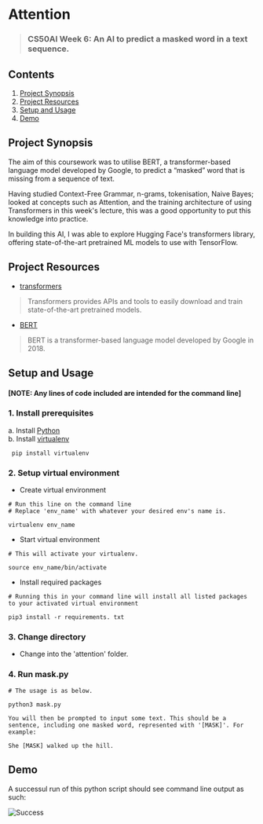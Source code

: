 # Attention
>### CS50AI Week 6: An AI to predict a masked word in a text sequence.

## Contents
1. [Project Synopsis](#project_synopsis)
2. [Project Resources](#project_resources)
3. [Setup and Usage](#setup)
4. [Demo](#demo)


## <a id='project_synopsis'> Project Synopsis </a>
The aim of this coursework was to utilise BERT, a transformer-based language model developed by Google, to predict a “masked” word that is missing from a sequence of text.

Having studied Context-Free Grammar, n-grams, tokenisation, Naive Bayes; looked at concepts such as Attention, and the training architecture of using Transformers in this week's lecture, this was a good opportunity to put this knowledge into practice.

In building this AI, I was able to explore Hugging Face's transformers library, offering state-of-the-art pretrained ML models to use with TensorFlow.

## <a id='project_resources'> Project Resources </a>
* [transformers](https://huggingface.co/docs/transformers/index)
> Transformers provides APIs and tools to easily download and train state-of-the-art pretrained models.

* [BERT](https://arxiv.org/abs/1810.04805)
> BERT is a transformer-based language model developed by Google in 2018.

## <a id='setup'> Setup and Usage </a>
#### [NOTE: Any lines of code included are intended for the command line]

### 1. Install prerequisites
a. Install [Python](https://www.python.org/) </br>
b. Install [virtualenv](https://virtualenv.pypa.io/en/latest/)
``` 
 pip install virtualenv
```
### 2. Setup virtual environment
* Create virtual environment </br>
```
# Run this line on the command line
# Replace 'env_name' with whatever your desired env's name is.

virtualenv env_name
```
* Start virtual environment
```
# This will activate your virtualenv.

source env_name/bin/activate
```
* Install required packages
```
# Running this in your command line will install all listed packages to your activated virtual environment

pip3 install -r requirements. txt
```
### 3. Change directory
* Change into the 'attention' folder.

### 4. Run mask.py
```
# The usage is as below.

python3 mask.py 

You will then be prompted to input some text. This should be a sentence, including one masked word, represented with '[MASK]'. For example:

She [MASK] walked up the hill.

```

## <a id='demo'> Demo </a>

A successul run of this python script should see command line output as such:

![Success](https://github.com/user-attachments/assets/1a550ad2-6d68-44ee-b732-5ea738e20c02)
